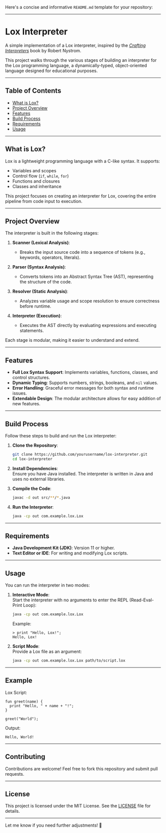 Here's a concise and informative `README.md` template for your repository:  

---

# Lox Interpreter  

A simple implementation of a Lox interpreter, inspired by the [*Crafting Interpreters*](https://craftinginterpreters.com/) book by Robert Nystrom.  

This project walks through the various stages of building an interpreter for the Lox programming language, a dynamically-typed, object-oriented language designed for educational purposes.  

---

## Table of Contents  
- [What is Lox?](#what-is-lox)  
- [Project Overview](#project-overview)  
- [Features](#features)  
- [Build Process](#build-process)  
- [Requirements](#requirements)  
- [Usage](#usage)  

---

## What is Lox?  
Lox is a lightweight programming language with a C-like syntax. It supports:  
- Variables and scopes  
- Control flow (`if`, `while`, `for`)  
- Functions and closures  
- Classes and inheritance  

This project focuses on creating an interpreter for Lox, covering the entire pipeline from code input to execution.  

---

## Project Overview  

The interpreter is built in the following stages:  

1. **Scanner (Lexical Analysis)**:  
   - Breaks the input source code into a sequence of tokens (e.g., keywords, operators, literals).  

2. **Parser (Syntax Analysis)**:  
   - Converts tokens into an Abstract Syntax Tree (AST), representing the structure of the code.  

3. **Resolver (Static Analysis)**:  
   - Analyzes variable usage and scope resolution to ensure correctness before runtime.  

4. **Interpreter (Execution)**:  
   - Executes the AST directly by evaluating expressions and executing statements.  

Each stage is modular, making it easier to understand and extend.  

---

## Features  

- **Full Lox Syntax Support**: Implements variables, functions, classes, and control structures.  
- **Dynamic Typing**: Supports numbers, strings, booleans, and `nil` values.  
- **Error Handling**: Graceful error messages for both syntax and runtime issues.  
- **Extendable Design**: The modular architecture allows for easy addition of new features.  

---

## Build Process  

Follow these steps to build and run the Lox interpreter:  

1. **Clone the Repository**:  
   ```bash  
   git clone https://github.com/yourusername/lox-interpreter.git  
   cd lox-interpreter  
   ```  

2. **Install Dependencies**:  
   Ensure you have Java installed. The interpreter is written in Java and uses no external libraries.  

3. **Compile the Code**:  
   ```bash  
   javac -d out src/**/*.java  
   ```  

4. **Run the Interpreter**:  
   ```bash  
   java -cp out com.example.lox.Lox  
   ```  

---

## Requirements  

- **Java Development Kit (JDK)**: Version 11 or higher.  
- **Text Editor or IDE**: For writing and modifying Lox scripts.  

---

## Usage  

You can run the interpreter in two modes:  

1. **Interactive Mode**:  
   Start the interpreter with no arguments to enter the REPL (Read-Eval-Print Loop):  
   ```bash  
   java -cp out com.example.lox.Lox  
   ```  
   Example:  
   ```lox  
   > print "Hello, Lox!";  
   Hello, Lox!  
   ```  

2. **Script Mode**:  
   Provide a Lox file as an argument:  
   ```bash  
   java -cp out com.example.lox.Lox path/to/script.lox  
   ```  

---

## Example  

Lox Script:  
```lox  
fun greet(name) {  
  print "Hello, " + name + "!";  
}  

greet("World");  
```  
Output:  
```  
Hello, World!  
```  

---

## Contributing  

Contributions are welcome! Feel free to fork this repository and submit pull requests.  

---

## License  

This project is licensed under the MIT License. See the [LICENSE](LICENSE) file for details.  

---  

Let me know if you need further adjustments! 🚀  
